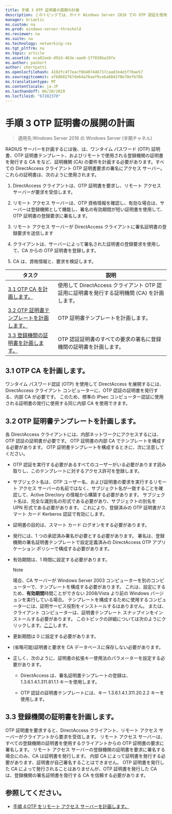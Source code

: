 ```yaml
---
title: 手順 3 OTP 証明書の展開の計画
description: このトピックでは、ガイド Windows Server 2016 での OTP 認証を使用したリモート アクセスの展開の一部です。
manager: brianlic
ms.custom: na
ms.prod: windows-server-threshold
ms.reviewer: na
ms.suite: na
ms.technology: networking-ras
ms.tgt_pltfrm: na
ms.topic: article
ms.assetid: eca02eeb-d92d-463e-aae0-1f7038ba26fe
ms.author: pashort
author: shortpatti
ms.openlocfilehash: 4102fc4f7eacf0b407446717caa83e4e5f70ae57
ms.sourcegitcommit: afb0602767de64a76aaf9ce6a60d2f0e78efb78b
ms.translationtype: MT
ms.contentlocale: ja-JP
ms.lasthandoff: 06/20/2019
ms.locfileid: "67282370"
---
```

# <a name="step-3-plan-otp-certificate-deployment"></a>手順 3 OTP 証明書の展開の計画

>適用先:Windows Server 2016 の Windows Server (半期チャネル)

RADIUS サーバーを計画するには後、は、ワンタイム パスワード (OTP) 証明書、OTP 証明書テンプレート、およびリモートで使用される登録機関の証明書を発行する CA をなど、証明機関 (CA) の要件を計画する必要があります。すべての DirectAccess クライアント OTP 証明書要求の署名にアクセス サーバー。 これらの証明書は、次のように使用されます。  
  
1.  DirectAccess クライアントは、OTP 証明書を要求し、リモート アクセス サーバーが要求を受信します。  
  
2.  リモート アクセス サーバーは、OTP 資格情報を確認し、有効な場合は、サーバーは登録機関として機能し、署名の有効期間が短い証明書を使用して、OTP 証明書の登録要求に署名します。  
  
3.  リモート アクセス サーバーが DirectAccess クライアントに署名証明書の登録要求を送信します  
  
4.  クライアントは、サーバーによって署名された証明書の登録要求を使用して、CA からの OTP 証明書を登録します。  
  
5.  CA は、資格情報と、要求を検証します。  
  
|タスク|説明|  
|----|--------|  
|[3.1 OTP CA を計画します。](#bkmk_3_1_CA)|使用して DirectAccess クライアント OTP 認証用に証明書を発行する証明機関 (CA) を計画します。|  
|[3.2 OTP 証明書テンプレートを計画します。](#bkmk_3_2_OTP_Cert)|OTP 証明書テンプレートを計画します。|
|[3.3 登録機関の証明書を計画します。](#bkmk_33RACert)|OTP 認証証明書のすべての要求の署名に登録機関の証明書を計画します。|

## <a name="bkmk_3_1_CA"></a>3.1 OTP CA を計画します。  
ワンタイム パスワード認証 (OTP) を使用して DirectAccess を展開するには、DirectAccess クライアント コンピューターに、OTP 認証の証明書を発行する、内部 CA が必要です。 このため、標準の IPsec コンピューター認証に使用される証明書の発行に使用する同じ内部 CA を使用できます。  
  
## <a name="bkmk_3_2_OTP_Cert"></a>3.2 OTP 証明書テンプレートを計画します。  
各 DirectAccess クライアントには、内部ネットワークにアクセスするには、OTP 認証の証明書が必要です。 OTP 証明書の内部 CA でテンプレートを構成する必要があります。 OTP 証明書テンプレートを構成するときに、次に注意してください。  
  
-   OTP 認証を実行する必要があるすべてのユーザーがいる必要があります読み取りし、このテンプレートに対するアクセス許可を登録します。  
  
-   サブジェクト名は、OTP ユーザー名、および証明書の要求を実行するリモート アクセス サーバーの名前ではなく、サブジェクト名が一致することを確認して、Active Directory の情報から構築する必要があります。 サブジェクト名は、完全な識別名の形式である必要があり、サブジェクトの別名を UPN 形式である必要があります。 これにより、登録済みの OTP 証明書がスマート カード Kerberos 認証で有効にします。  
  
-   証明書の目的は、スマート カード ログオンをする必要があります。  
  
-   発行には、1 つの承認済み署名が必要とする必要があります。 署名は、登録機関の署名証明書テンプレートで設定定義済みの DirectAccess OTP アプリケーション ポリシーで構成する必要があります。  
  
-   有効期間は、1 時間に設定する必要があります。  
  
    > [!NOTE]  
    > 場合、CA サーバーが Windows Server 2003 コンピューターを別のコンピューターで、テンプレートを構成する必要があります。 これは、設定にするため、**有効期間**時間ことができない 2008/Vista より前の Windows バージョンを実行している場合。 テンプレートを構成するために使用するコンピューターには、証明サービス役割をインストールするはありません。 または、クライアント コンピューターは、証明書テンプレート スナップインをインストールする必要があります。 このトピックの詳細については次のようにクリックします。[ここ](https://technet.microsoft.com/library/cc732445.aspx)します。  
  
-   更新期間は 0 に設定する必要があります。  
  
-   (省略可能)証明書と要求を CA データベースに保存しない必要があります。  
  
-   正しく、次のように、証明書の拡張キー使用法のパラメーターを設定する必要があります。  
  
    -   DirectAccess は、署名証明書テンプレートの登録は、1.3.6.1.4.1.311.81.1.1 キーを使用します。  
  
    -   OTP 認証の証明書テンプレートには、キー 1.3.6.1.4.1.311.20.2.2 キーを使用します。  
  
## <a name="bkmk_33RACert"></a>3.3 登録機関の証明書を計画します。  
OTP 証明書を要求すると、DirectAccess クライアント、リモート アクセス サーバーがクライアントから要求を受信します。 リモート アクセス サーバーは、すべての登録機関の証明書を使用するクライアントからの OTP 証明書の要求に署名します。 リモート アクセス サーバーの登録機関の証明書を要求に署名する場合にのみ、CA は証明書を発行します。 内部 CA によって証明書を発行する必要があります、証明書が自己署名することはできません。 OTP 証明書を発行した CA によって発行されることはありませんが、OTP 証明書を発行した CA は、登録機関の署名証明書を発行する CA を信頼する必要があります。  
  
## <a name="BKMK_Links"></a>参照してください。  
  
-   [手順 4:OTP をリモート アクセス サーバーを計画します。](Step-4-Plan-for-OTP-on-the-Remote-Access-Server.md)  
  


